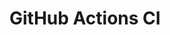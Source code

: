 # GitHub Actions CI






































































































































































































































































































































































































































































































































































































































































































































































































































































































































































































































































































































































































































































































































































































































































































































































































































































































































































































































































































































































































































































































































































































































































































































































































































































































































































































































































































































































































































































































































































































































